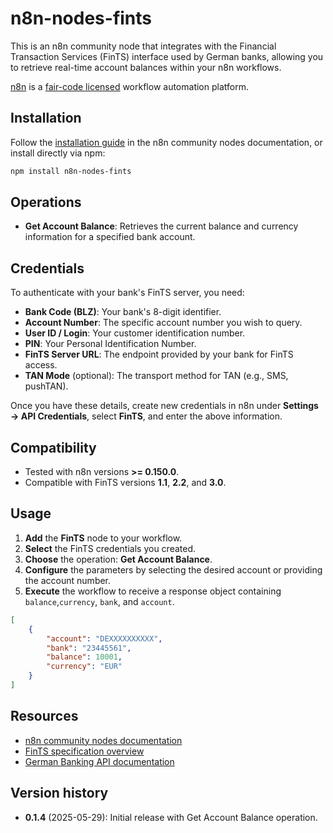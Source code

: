 # n8n-nodes-fints

This is an n8n community node that integrates with the Financial Transaction Services (FinTS) interface used by German banks, allowing you to retrieve real-time account balances within your n8n workflows.

[n8n](https://n8n.io/) is a [fair-code licensed](https://docs.n8n.io/reference/license/) workflow automation platform.

## Installation

Follow the [installation guide](https://docs.n8n.io/integrations/community-nodes/installation/) in the n8n community nodes documentation, or install directly via npm:

```bash
npm install n8n-nodes-fints
```

## Operations

- **Get Account Balance**: Retrieves the current balance and currency information for a specified bank account.

## Credentials

To authenticate with your bank's FinTS server, you need:
- **Bank Code (BLZ)**: Your bank's 8-digit identifier.
- **Account Number**: The specific account number you wish to query.
- **User ID / Login**: Your customer identification number.
- **PIN**: Your Personal Identification Number.
- **FinTS Server URL**: The endpoint provided by your bank for FinTS access.
- **TAN Mode** (optional): The transport method for TAN (e.g., SMS, pushTAN).

Once you have these details, create new credentials in n8n under **Settings → API Credentials**, select **FinTS**, and enter the above information.

## Compatibility

- Tested with n8n versions **>= 0.150.0**.
- Compatible with FinTS versions **1.1**, **2.2**, and **3.0**.

## Usage

1. **Add** the **FinTS** node to your workflow.
2. **Select** the FinTS credentials you created.
3. **Choose** the operation: **Get Account Balance**.
4. **Configure** the parameters by selecting the desired account or providing the account number.
5. **Execute** the workflow to receive a response object containing `balance`,`currency`, `bank`, and `account`.

```json
[
	{
		"account": "DEXXXXXXXXXX",
		"bank": "23445561",
		"balance": 10001,
		"currency": "EUR"
	}	
]
```

## Resources

* [n8n community nodes documentation](https://docs.n8n.io/integrations/#community-nodes)
* [FinTS specification overview](https://www.fints.org/fints-3-2-1)
* [German Banking API documentation](https://www.banking-api.de)

## Version history

- **0.1.4** (2025-05-29): Initial release with Get Account Balance operation.
